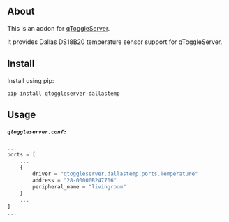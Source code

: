 ## About

This is an addon for [qToggleServer](https://github.com/qtoggle/qtoggleserver).

It provides Dallas DS18B20 temperature sensor support for qToggleServer.


## Install

Install using pip:

    pip install qtoggleserver-dallastemp


## Usage

##### `qtoggleserver.conf:`
``` javascript
...
ports = [
    ...
    {
        driver = "qtoggleserver.dallastemp.ports.Temperature"
        address = "28-00000B247706"
        peripheral_name = "livingroom"
    }
    ...
]
...
```
